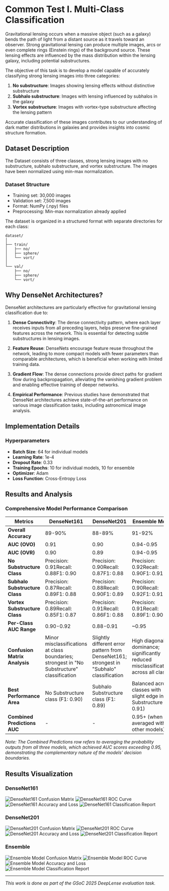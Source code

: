 # Common Test I. Multi-Class Classification

Gravitational lensing occurs when a massive object (such as a galaxy) bends the path of light from a distant source as it travels toward an observer. Strong gravitational lensing can produce multiple images, arcs or even complete rings (Einstein rings) of the background source. These lensing effects are influenced by the mass distribution within the lensing galaxy, including potential substructures.

The objective of this task is to develop a model capable of accurately classifying strong lensing images into three categories:
1. **No substructure**: Images showing lensing effects without distinctive substructure
2. **Subhalo substructure**: Images with lensing influenced by subhalos in the galaxy
3. **Vortex substructure**: Images with vortex-type substructure affecting the lensing pattern

Accurate classification of these images contributes to our understanding of dark matter distributions in galaxies and provides insights into cosmic structure formation.

## Dataset Description

The Dataset consists of three classes, strong lensing images with no substructure, subhalo substructure, and vortex substructure. The images have been normalized using min-max normalization.

### Dataset Structure
- Training set: 30,000 images 
- Validation set: 7,500 images
- Format: NumPy (.npy) files
- Preprocessing: Min-max normalization already applied

The dataset is organized in a structured format with separate directories for each class:
```
dataset/
│
├── train/
│   ├── no/
│   ├── sphere/
│   └── vort/
│
└── val/
    ├── no/
    ├── sphere/
    └── vort/
```

## Why DenseNet Architectures?

DenseNet architectures are particularly effective for gravitational lensing classification due to:

1. **Dense Connectivity**: The dense connectivity pattern, where each layer receives inputs from all preceding layers, helps preserve fine-grained features across the network. This is essential for detecting subtle substructures in lensing images.

2. **Feature Reuse**: DenseNets encourage feature reuse throughout the network, leading to more compact models with fewer parameters than comparable architectures, which is beneficial when working with limited training data.

3. **Gradient Flow**: The dense connections provide direct paths for gradient flow during backpropagation, alleviating the vanishing gradient problem and enabling effective training of deeper networks.

4. **Empirical Performance**: Previous studies have demonstrated that DenseNet architectures achieve state-of-the-art performance on various image classification tasks, including astronomical image analysis.


## Implementation Details

### Hyperparameters

- **Batch Size**: 64 for individual models
- **Learning Rate**: 1e-4
- **Dropout Rate**: 0.33
- **Training Epochs**: 10 for individual models, 10 for ensemble
- **Optimizer**: Adam
- **Loss Function**: Cross-Entropy Loss


## Results and Analysis

### Comprehensive Model Performance Comparison

| Metrics | DenseNet161 | DenseNet201 | Ensemble Model |
|---------|-------------|-------------|----------------|
| **Overall Accuracy** | 89-90% | 88-89% | 91-92% |
| **AUC (OVO)** | 0.91 | 0.90 | 0.94-0.95 |
| **AUC (OVR)** | 0.90 | 0.89 | 0.94-0.95 |
| **No Substructure Class** | Precision: 0.91Recall: 0.88F1: 0.90 | Precision: 0.90Recall: 0.87F1: 0.88 | Precision: 0.92Recall: 0.90F1: 0.91 |
| **Subhalo Substructure Class** | Precision: 0.87Recall: 0.89F1: 0.88 | Precision: 0.88Recall: 0.90F1: 0.89 | Precision: 0.90Recall: 0.92F1: 0.91 |
| **Vortex Substructure Class** | Precision: 0.89Recall: 0.85F1: 0.87 | Precision: 0.91Recall: 0.86F1: 0.88 | Precision: 0.91Recall: 0.89F1: 0.90 |
| **Per-Class AUC Range** | 0.90-0.92 | 0.88-0.91 | ~0.95 |
| **Confusion Matrix Analysis** | Minor misclassifications at class boundaries; strongest in "No Substructure" classification | Slightly different error pattern from DenseNet161; strongest in "Subhalo" classification | High diagonal dominance; significantly reduced misclassifications across all classes |
| **Best Performance Area** | No Substructure class (F1: 0.90) | Subhalo Substructure class (F1: 0.89) | Balanced across classes with slight edge in No Substructure (F1: 0.91) |
| **Combined Predictions AUC** | - | - | 0.95+ (when averaged with other models) |

*Note: The Combined Predictions row refers to averaging the probability outputs from all three models, which achieved AUC scores exceeding 0.95, demonstrating the complementary nature of the models' decision boundaries.*


## Results Visualization

### DenseNet161
![DenseNet161 Confusion Matrix](https://github.com/XAheli/DeepLense_ML4SCI-GSoC25/blob/main/Common%20Test%20I/Images/Densenet161/conf%20mat.png)
![DenseNet161 ROC Curve](https://github.com/XAheli/DeepLense_ML4SCI-GSoC25/blob/main/Common%20Test%20I/Images/Densenet161/download%20(1).png)
![DenseNet161 Accuracy and Loss](https://github.com/XAheli/DeepLense_ML4SCI-GSoC25/blob/main/Common%20Test%20I/Images/Densenet161/download.png)
![DenseNet161 Classification Report](https://github.com/XAheli/DeepLense_ML4SCI-GSoC25/blob/main/Common%20Test%20I/Images/Densenet161/Screenshot%202025-03-30%20025552.png)

### DenseNet201
![DenseNet201 Confusion Matrix](https://github.com/XAheli/DeepLense_ML4SCI-GSoC25/blob/main/Common%20Test%20I/Images/Densenet201/conf%20matrix.png)
![DenseNet201 ROC Curve](https://github.com/XAheli/DeepLense_ML4SCI-GSoC25/blob/main/Common%20Test%20I/Images/Densenet201/download.png)
![DenseNet201 Accuracy and Loss](https://github.com/XAheli/DeepLense_ML4SCI-GSoC25/blob/main/Common%20Test%20I/Images/Densenet201/download%20(2).png)
![DenseNet201 Classification Report](https://github.com/XAheli/DeepLense_ML4SCI-GSoC25/blob/main/Common%20Test%20I/Images/Densenet201/Screenshot%202025-03-30%20025858.png)

### Ensemble
![Ensemble Model Confusion Matrix](https://github.com/XAheli/DeepLense_ML4SCI-GSoC25/blob/main/Common%20Test%20I/Images/Ensemble/download.png)
![Ensemble Model ROC Curve](https://github.com/XAheli/DeepLense_ML4SCI-GSoC25/blob/main/Common%20Test%20I/Images/Ensemble/download%20(2).png)
![Ensemble Model Accuracy and Loss](https://github.com/XAheli/DeepLense_ML4SCI-GSoC25/blob/main/Common%20Test%20I/Images/Ensemble/download%20(1).png)
![Ensemble Model Classification Report](https://github.com/XAheli/DeepLense_ML4SCI-GSoC25/blob/main/Common%20Test%20I/Images/Ensemble/Screenshot%202025-03-30%20030114.png)

---

*This work is done as part of the GSoC 2025 DeepLense evaluation task.*

